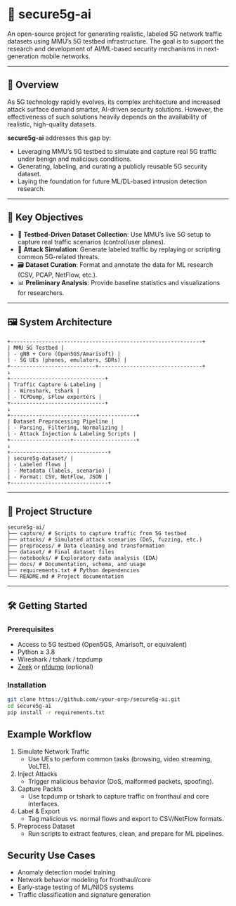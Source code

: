 

# 🔐 secure5g-ai

An open-source project for generating realistic, labeled 5G network traffic datasets using MMU’s 5G testbed infrastructure. The goal is to support the research and development of AI/ML-based security mechanisms in next-generation mobile networks.

---

## 📌 Overview

As 5G technology rapidly evolves, its complex architecture and increased attack surface demand smarter, AI-driven security solutions. However, the effectiveness of such solutions heavily depends on the availability of realistic, high-quality datasets.

**secure5g-ai** addresses this gap by:
- Leveraging MMU’s 5G testbed to simulate and capture real 5G traffic under benign and malicious conditions.
- Generating, labeling, and curating a publicly reusable 5G security dataset.
- Laying the foundation for future ML/DL-based intrusion detection research.

---

## 🎯 Key Objectives

- 📶 **Testbed-Driven Dataset Collection**: Use MMU’s live 5G setup to capture real traffic scenarios (control/user planes).
- 🐍 **Attack Simulation**: Generate labeled traffic by replaying or scripting common 5G-related threats.
- 🗃️ **Dataset Curation**: Format and annotate the data for ML research (CSV, PCAP, NetFlow, etc.).
- 📊 **Preliminary Analysis**: Provide baseline statistics and visualizations for researchers.

---

## 🖼️ System Architecture
```
+-------------------------------------------------------------+
| MMU 5G Testbed |
| - gNB + Core (Open5GS/Amarisoft) |
| - 5G UEs (phones, emulators, SDRs) |
+---------------------------+---------------------------------+
↓
+------------------------------+
| Traffic Capture & Labeling |
| - Wireshark, tshark |
| - TCPDump, sFlow exporters |
+------------------------------+
↓
+----------------------------------------+
| Dataset Preprocessing Pipeline |
| - Parsing, Filtering, Normalizing |
| - Attack Injection & Labeling Scripts |
+-------------------+--------------------+
↓
+-------------------------------+
| secure5g-dataset/ |
| - Labeled flows |
| - Metadata (labels, scenario) |
| - Format: CSV, NetFlow, JSON |
+-------------------------------+
```


---

## 📂 Project Structure
```
secure5g-ai/
├── capture/ # Scripts to capture traffic from 5G testbed
├── attacks/ # Simulated attack scenarios (DoS, fuzzing, etc.)
├── preprocess/ # Data cleaning and transformation
├── dataset/ # Final dataset files
├── notebooks/ # Exploratory data analysis (EDA)
├── docs/ # Documentation, schema, and usage
├── requirements.txt # Python dependencies
└── README.md # Project documentation
```


---

## 🛠️ Getting Started

### Prerequisites

- Access to 5G testbed (Open5GS, Amarisoft, or equivalent)
- Python ≥ 3.8
- Wireshark / tshark / tcpdump
- [Zeek](https://zeek.org/) or [nfdump](https://github.com/phaag/nfdump) (optional)

### Installation

```bash
git clone https://github.com/<your-org>/secure5g-ai.git
cd secure5g-ai
pip install -r requirements.txt
```

## Example Workflow
1. Simulate Network Traffic
   - Use UEs to perform common tasks (browsing, video streaming, VoLTE).
2. Inject Attacks
   - Trigger malicious behavior (DoS, malformed packets, spoofing).
3. Capture Packts
   - Use tcpdump or tshark to capture traffic on fronthaul and core interfaces.
4. Label & Export
   - Tag malicious vs. normal flows and export to CSV/NetFlow formats.
5. Preprocess Dataset
   - Run scripts to extract features, clean, and prepare for ML pipelines.

## Security Use Cases
- Anomaly detection model training
- Network behavior modeling for fronthaul/core
- Early-stage testing of ML/NIDS systems
- Traffic classification and signature generation
